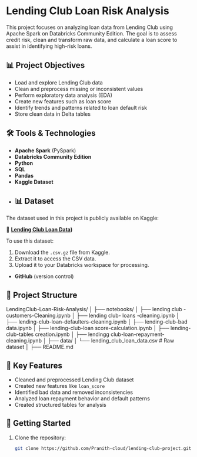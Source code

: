 # Lending Club Loan Risk Analysis

This project focuses on analyzing loan data from Lending Club using Apache Spark on Databricks Community Edition. The goal is to assess credit risk, clean and transform raw data, and calculate a loan score to assist in identifying high-risk loans.

## 📊 Project Objectives

- Load and explore Lending Club data
- Clean and preprocess missing or inconsistent values
- Perform exploratory data analysis (EDA)
- Create new features such as loan score
- Identify trends and patterns related to loan default risk
- Store clean data in Delta tables

## 🛠️ Tools & Technologies

- **Apache Spark** (PySpark)
- **Databricks Community Edition**
- **Python**
- **SQL**
- **Pandas**
- **Kaggle Dataset**
- ## 📊 Dataset  
The dataset used in this project is publicly available on Kaggle:  

🔗 **[Lending Club Loan Data](https://www.kaggle.com/datasets/wordsforthewise/lending-club))**  

To use this dataset:  
1. Download the `.csv.gz` file from Kaggle.  
2. Extract it to access the CSV data.  
3. Upload it to your Databricks workspace for processing.  

- **GitHub** (version control)

## 📁 Project Structure

LendingClub-Loan-Risk-Analysis/ │ ├── notebooks/ │ ├── lending club - customers-Cleaning.ipynb │ ├── lending club- loans -cleaning.ipynb │ ├── lending-club-loan-defaulters-cleaning.ipynb │ ├── lending-club-bad data.ipynb │ ├── lending-club-loan score-calculation.ipynb │ ├── lending-club-tables creation.ipynb │ ├── lendingg club-loan-repayment-cleaning.ipynb │ ├── data/ │ └── lending_club_loan_data.csv # Raw dataset │ ├── README.md 


## 📌 Key Features

- Cleaned and preprocessed Lending Club dataset
- Created new features like `loan_score`
- Identified bad data and removed inconsistencies
- Analyzed loan repayment behavior and default patterns
- Created structured tables for analysis

## 🚀 Getting Started

1. Clone the repository:
   ```bash
   git clone https://github.com/Pranith-cloud/lending-club-project.git
